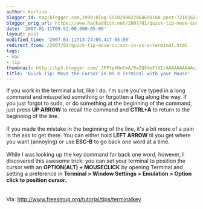 ```yaml
---
author: kortina
blogger_id: tag:blogger.com,1999:blog-5518298822864690168.post-7218162408699037694
blogger_orig_url: https://www.hackaddict.net/2007/01/quick-tip-move-cursor-in-os-x-terminal.html
date: '2007-01-11T09:52:00.000-05:00'
layout: post
modified_time: '2007-01-11T13:24:05.417-05:00'
redirect_from: /2007/01/quick-tip-move-cursor-in-os-x-terminal.html
tags:
- mac
- tip
thumbnail: http://bp3.blogger.com/_3FPfpXHnCwA/RaZQ5tmFtVI/AAAAAAAAAAc/OrcBzB7TtiA/s72-c/Picture+1.png
title: 'Quick Tip: Move the Cursor in OS X Terminal with your Mouse'
---
```


If you work in the terminal a lot, like I do, I'm sure you've typed in a long command and misspelled something or forgotten a flag along the way.  If you just forgot to sudo, or do something at the beginning of the command, just press <b>UP ARROW</b> to recall the command and <b>CTRL+A</b> to return to the beginning of the line.<br /><br />If you made the mistake in the beginning of the line, it's a bit more of a pain in the ass to get there.  You can either hold <b>LEFT ARROW</b> til you get where you want (annoying) or use <b>ESC-B</b> to go back one word at a time.<br /><br />While I was looking up the key command for back one word, however, I discovered this awesome trick:  you can set your terminal to position the cursor with an <b>OPTION(ALT) + MOUSECLICK</b> by opening Terminal and setting a preference in <b>Terminal > Window Settings > Emulation > Option click to position cursor.</b><br /><br /><a onblur="try {parent.deselectBloggerImageGracefully();} catch(e) {}" href="http://bp3.blogger.com/_3FPfpXHnCwA/RaZQ5tmFtVI/AAAAAAAAAAc/OrcBzB7TtiA/s1600-h/Picture+1.png"><img style="cursor: pointer;" src="http://bp3.blogger.com/_3FPfpXHnCwA/RaZQ5tmFtVI/AAAAAAAAAAc/OrcBzB7TtiA/s400/Picture+1.png" alt="" id="BLOGGER_PHOTO_ID_5018787787173115218" border="0" /></a><br /><br />Via: <a href="http://www.freesmug.org/tutorial/tips/terminalkey">http://www.freesmug.org/tutorial/tips/terminalkey</a>